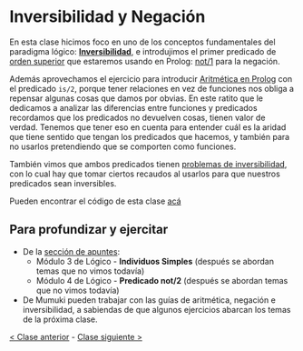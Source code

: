 # Inversibilidad y Negación

En esta clase hicimos foco en uno de los conceptos fundamentales del paradigma lógico: [**Inversibilidad**](http://wiki.uqbar.org/wiki/articles/paradigma-logico---inversibilidad.html), e introdujimos el primer predicado de [orden superior](http://wiki.uqbar.org/wiki/articles/orden-superior.html) que estaremos usando en Prolog: [not/1](http://wiki.uqbar.org/wiki/articles/paradigma-logico---negacion.html) para la negación.

Además aprovechamos el ejercicio para introducir [Aritmética en Prolog](http://wiki.uqbar.org/wiki/articles/aritmetica-en-prolog.html) con el predicado `is/2`, porque tener relaciones en vez de funciones nos obliga a repensar algunas cosas que damos por obvias. En este ratito que le dedicamos a analizar las diferencias entre funciones y predicados recordamos que los predicados no devuelven cosas, tienen valor de verdad. Tenemos que tener eso en cuenta para entender cuál es la aridad que tiene sentido que tengan los predicados que hacemos, y también para no usarlos pretendiendo que se comporten como funciones.

También vimos que ambos predicados tienen [problemas de inversibilidad](http://wiki.uqbar.org/wiki/articles/paradigma-logico---casos-de-no-inversibilidad.html), con lo cual hay que tomar ciertos recaudos al usarlos para que nuestros predicados sean inversibles.

Pueden encontrar el código de esta clase [acá](https://github.com/pdep-mit/ejemplos-de-clase-prolog/blob/master/clase2.pl)

## Para profundizar y ejercitar

- De la [sección de apuntes](http://www.pdep.com.ar/material/apuntes):
    - Módulo 3 de Lógico - **Individuos Simples** (después se abordan temas que no vimos todavía)
    - Módulo 4 de Lógico - **Predicado not/2** (después se abordan temas que no vimos todavía)
- De Mumuki pueden trabajar con las guías de aritmética, negación e inversibilidad, a sabiendas de que algunos ejercicios abarcan los temas de la próxima clase.

[< Clase anterior](https://github.com/pdep-mit/bitacora-de-clase/blob/master/clase-11.md) - [Clase siguiente >](https://github.com/pdep-mit/bitacora-de-clase/blob/master/clase-13.md)
